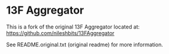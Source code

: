 # 13F Aggregator

This is a fork of the original 13F Aggregator located at: https://github.com/nileshbits/13FAggregator

See README.original.txt (original readme) for more information.